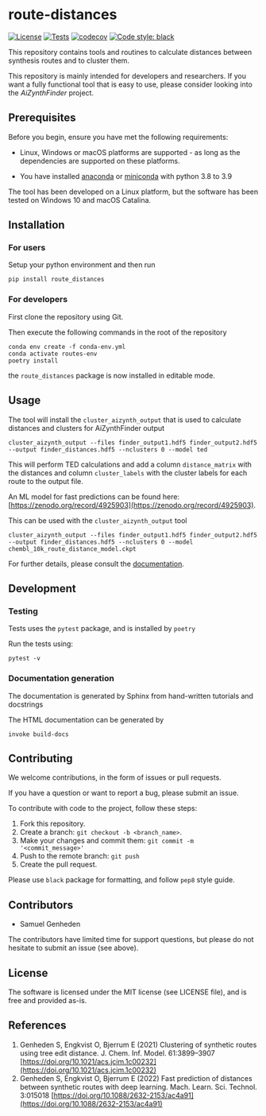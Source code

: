 # route-distances

[![License](https://img.shields.io/github/license/MolecularAI/route-distances)](https://github.com/MolecularAI/route-distances/blob/master/LICENSE)
[![Tests](https://github.com/MolecularAI/route-distances/workflows/tests/badge.svg)](https://github.com/MolecularAI/route-distances/actions?workflow=tests)
[![codecov](https://codecov.io/gh/MolecularAI/route-distances/branch/master/graph/badge.svg)](https://codecov.io/gh/MolecularAI/route-distances)
[![Code style: black](https://img.shields.io/badge/code%20style-black-000000.svg)](https://github.com/python/black) 

This repository contains tools and routines to calculate distances between synthesis routes and to cluster them.

This repository is mainly intended for developers and researchers. If you want a fully functional tool that is easy to use,
please consider looking into the *AiZynthFinder* project.

## Prerequisites

Before you begin, ensure you have met the following requirements:

* Linux, Windows or macOS platforms are supported - as long as the dependencies are supported on these platforms.

* You have installed [anaconda](https://www.anaconda.com/) or [miniconda](https://docs.conda.io/en/latest/miniconda.html) with python 3.8 to 3.9

The tool has been developed on a Linux platform, but the software has been tested on Windows 10 and macOS Catalina.

## Installation

### For users

Setup your python environment and then run

    pip install route_distances


### For developers

First clone the repository using Git.

Then execute the following commands in the root of the repository 

    conda env create -f conda-env.yml
    conda activate routes-env
    poetry install
    
the `route_distances` package is now installed in editable mode.

## Usage

The tool will install the `cluster_aizynth_output` that is used
to calculate distances and clusters for AiZynthFinder output

    cluster_aizynth_output --files finder_output1.hdf5 finder_output2.hdf5 --output finder_distances.hdf5 --nclusters 0 --model ted
    
This will perform TED calculations and add a column `distance_matrix` with the distances and column `cluster_labels` with the cluster labels for each route to the output file.


An ML model for fast predictions can be found here: [https://zenodo.org/record/4925903](https://zenodo.org/record/4925903).

This can be used with the `cluster_aizynth_output` tool

    cluster_aizynth_output --files finder_output1.hdf5 finder_output2.hdf5 --output finder_distances.hdf5 --nclusters 0 --model chembl_10k_route_distance_model.ckpt

For further details, please consult the [documentation](https://molecularai.github.io/route-distances/).


## Development

### Testing

Tests uses the ``pytest`` package, and is installed by `poetry`

Run the tests using:

    pytest -v

    
 ### Documentation generation

The documentation is generated by Sphinx from hand-written tutorials and docstrings

The HTML documentation can be generated by

    invoke build-docs

## Contributing

We welcome contributions, in the form of issues or pull requests.

If you have a question or want to report a bug, please submit an issue.


To contribute with code to the project, follow these steps:

1. Fork this repository.
2. Create a branch: `git checkout -b <branch_name>`.
3. Make your changes and commit them: `git commit -m '<commit_message>'`
4. Push to the remote branch: `git push`
5. Create the pull request.

Please use ``black`` package for formatting, and follow ``pep8`` style guide.


## Contributors

* Samuel Genheden

The contributors have limited time for support questions, but please do not hesitate to submit an issue (see above).

## License

The software is licensed under the MIT license (see LICENSE file), and is free and provided as-is.

## References

1. Genheden S, Engkvist O, Bjerrum E (2021) Clustering of synthetic routes using tree edit distance. J. Chem. Inf. Model. 61:3899–3907 [https://doi.org/10.1021/acs.jcim.1c00232](https://doi.org/10.1021/acs.jcim.1c00232)
2. Genheden S, Engkvist O, Bjerrum E (2022) Fast prediction of distances between synthetic routes with deep learning. Mach. Learn. Sci. Technol. 3:015018 [https://doi.org/10.1088/2632-2153/ac4a91](https://doi.org/10.1088/2632-2153/ac4a91)
